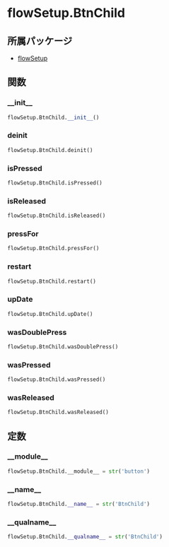 # flowSetup.BtnChild

## 所属パッケージ
- [flowSetup](../../module/flowSetup)

## 関数

### \_\_init\_\_
```python
flowSetup.BtnChild.__init__()
```

### deinit
```python
flowSetup.BtnChild.deinit()
```

### isPressed
```python
flowSetup.BtnChild.isPressed()
```

### isReleased
```python
flowSetup.BtnChild.isReleased()
```

### pressFor
```python
flowSetup.BtnChild.pressFor()
```

### restart
```python
flowSetup.BtnChild.restart()
```

### upDate
```python
flowSetup.BtnChild.upDate()
```

### wasDoublePress
```python
flowSetup.BtnChild.wasDoublePress()
```

### wasPressed
```python
flowSetup.BtnChild.wasPressed()
```

### wasReleased
```python
flowSetup.BtnChild.wasReleased()
```

## 定数

### \_\_module\_\_
```python
flowSetup.BtnChild.__module__ = str('button')
```

### \_\_name\_\_
```python
flowSetup.BtnChild.__name__ = str('BtnChild')
```

### \_\_qualname\_\_
```python
flowSetup.BtnChild.__qualname__ = str('BtnChild')
```

